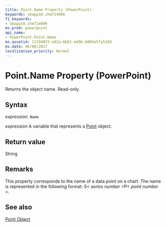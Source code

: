 ```yaml
---
title: Point.Name Property (PowerPoint)
keywords: vbapp10.chm714006
f1_keywords:
- vbapp10.chm714006
ms.prod: powerpoint
api_name:
- PowerPoint.Point.Name
ms.assetid: 11f8d0f2-e82a-6b61-e696-b003e5fa52dd
ms.date: 06/08/2017
localization_priority: Normal
---
```



# Point.Name Property (PowerPoint)

Returns the object name. Read-only.


## Syntax

 _expression_. `Name`

 _expression_ A variable that represents a [Point](./PowerPoint.Point.md) object.


## Return value

String


## Remarks

This property corresponds to the name of a data point on a chart. The name is represented in the following format: S< _series number_ >P< _point number_ >.


## See also


[Point Object](PowerPoint.Point.md)

